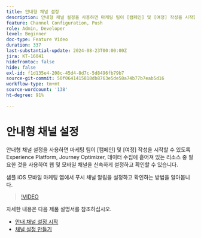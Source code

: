 ```yaml
---
title: 안내형 채널 설정
description: 안내형 채널 설정을 사용하면 마케팅 팀이 [캠페인] 및 [여정] 작성을 시작할 수 있도록 Experience Platform, Journey Optimizer, 데이터 수집에 흩어져 있는 리소스 중 필요한 것을 사용하여 웹 및 모바일 채널을 신속하게 설정하고 확인할 수 있습니다. 샘플 iOS 모바일 마케팅 앱에서 푸시 채널 알림을 설정하고 확인하는 방법을 알아봅니다.
feature: Channel Configuration, Push
role: Admin, Developer
level: Beginner
doc-type: Feature Video
duration: 337
last-substantial-update: 2024-08-23T00:00:00Z
jira: KT-16041
hidefromtoc: false
hide: false
exl-id: f1d135e4-208c-45d4-8d7c-5d8496fb79b7
source-git-commit: 50f0641415818db8763e5de58a74b77b7eab5d16
workflow-type: tm+mt
source-wordcount: '138'
ht-degree: 91%

---
```


# 안내형 채널 설정

안내형 채널 설정을 사용하면 마케팅 팀이 [캠페인] 및 [여정] 작성을 시작할 수 있도록 Experience Platform, Journey Optimizer, 데이터 수집에 흩어져 있는 리소스 중 필요한 것을 사용하여 웹 및 모바일 채널을 신속하게 설정하고 확인할 수 있습니다. 

샘플 iOS 모바일 마케팅 앱에서 푸시 채널 알림을 설정하고 확인하는 방법을 알아봅니다.

>[!VIDEO](https://video.tv.adobe.com/v/3433053/?learn=on)

자세한 내용은 다음 제품 설명서를 참조하십시오.

* [안내 채널 설정 시작](https://experienceleague.adobe.com/docs/journey-optimizer/using/configuration/guided-setup/set-mobile-config.html)
* [채널 설정 만들기](https://experienceleague.adobe.com/docs/journey-optimizer/using/configuration/guided-setup/create-channel-set-up.html)
